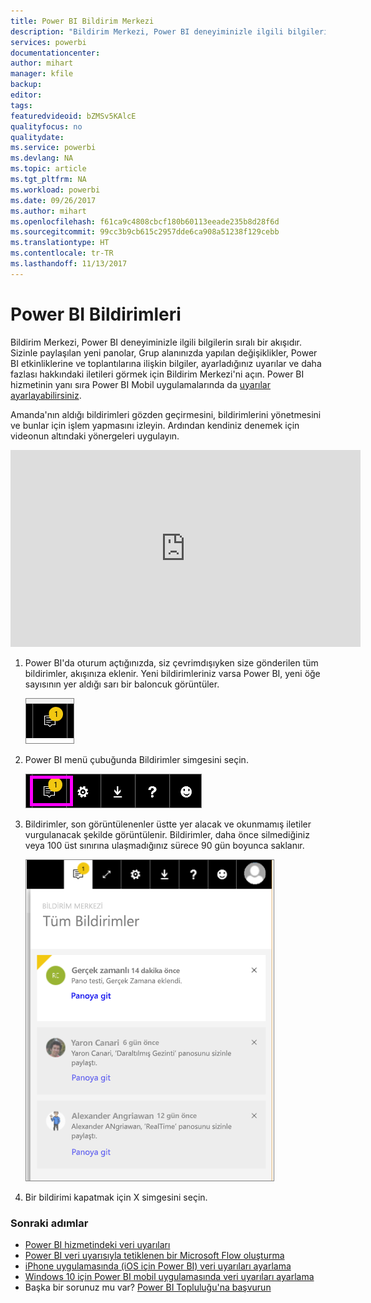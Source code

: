 ```yaml
---
title: Power BI Bildirim Merkezi
description: "Bildirim Merkezi, Power BI deneyiminizle ilgili bilgilerin sıralı bir akışıdır."
services: powerbi
documentationcenter: 
author: mihart
manager: kfile
backup: 
editor: 
tags: 
featuredvideoid: bZMSv5KAlcE
qualityfocus: no
qualitydate: 
ms.service: powerbi
ms.devlang: NA
ms.topic: article
ms.tgt_pltfrm: NA
ms.workload: powerbi
ms.date: 09/26/2017
ms.author: mihart
ms.openlocfilehash: f61ca9c4808cbcf180b60113eeade235b8d28f6d
ms.sourcegitcommit: 99cc3b9cb615c2957dde6ca908a51238f129cebb
ms.translationtype: HT
ms.contentlocale: tr-TR
ms.lasthandoff: 11/13/2017
---
```

# <a name="power-bi-notifications"></a>Power BI Bildirimleri
Bildirim Merkezi, Power BI deneyiminizle ilgili bilgilerin sıralı bir akışıdır. Sizinle paylaşılan yeni panolar, Grup alanınızda yapılan değişiklikler, Power BI etkinliklerine ve toplantılarına ilişkin bilgiler, ayarladığınız uyarılar ve daha fazlası hakkındaki iletileri görmek için Bildirim Merkezi'ni açın. Power BI hizmetinin yanı sıra Power BI Mobil uygulamalarında da [uyarılar ayarlayabilirsiniz](service-set-data-alerts.md).

Amanda'nın aldığı bildirimleri gözden geçirmesini, bildirimlerini yönetmesini ve bunlar için işlem yapmasını izleyin. Ardından kendiniz denemek için videonun altındaki yönergeleri uygulayın.

<iframe width="560" height="315" src="https://www.youtube.com/embed/bZMSv5KAlcE" frameborder="0" allowfullscreen></iframe>


1. Power BI'da oturum açtığınızda, siz çevrimdışıyken size gönderilen tüm bildirimler, akışınıza eklenir. Yeni bildirimleriniz varsa Power BI, yeni öğe sayısının yer aldığı sarı bir baloncuk görüntüler.
   
   ![](media/service-notification-center/power-bi-new-notification.png)
2. Power BI menü çubuğunda Bildirimler simgesini seçin.
   
   ![](media/service-notification-center/power-bi-notifications-icon.png)
3. Bildirimler, son görüntülenenler üstte yer alacak ve okunmamış iletiler vurgulanacak şekilde görüntülenir. Bildirimler, daha önce silmediğiniz veya 100 üst sınırına ulaşmadığınız sürece 90 gün boyunca saklanır.
   
   ![](media/service-notification-center/power-bi-notifications.png)
4. Bir bildirimi kapatmak için X simgesini seçin.

### <a name="next-steps"></a>Sonraki adımlar
* [Power BI hizmetindeki veri uyarıları](service-set-data-alerts.md)
* [Power BI veri uyarısıyla tetiklenen bir Microsoft Flow oluşturma](service-flow-integration.md)
* [iPhone uygulamasında (iOS için Power BI) veri uyarıları ayarlama](mobile-set-data-alerts-in-the-mobile-apps.md)
* [Windows 10 için Power BI mobil uygulamasında veri uyarıları ayarlama](mobile-set-data-alerts-in-the-mobile-apps.md)
* Başka bir sorunuz mu var? [Power BI Topluluğu'na başvurun](http://community.powerbi.com/)

